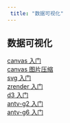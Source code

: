 ```yaml
---
 title: "数据可视化"
---
```


## 数据可视化

<i class="el-icon-document"></i> [canvas 入门](/codes/charts/27971.md)    
<i class="el-icon-document"></i> [canvas 图片压缩](/codes/charts/27972.md)    
<i class="el-icon-document"></i> [svg 入门](/codes/charts/27973.md)    
<i class="el-icon-document"></i> [zrender 入门](/codes/charts/27975.md)    
<i class="el-icon-document"></i> [d3 入门](/codes/charts/27976.md)    
<i class="el-icon-document"></i> [antv-g2 入门](/codes/charts/27981.md)    
<i class="el-icon-document"></i> [antv-g6 入门](/codes/charts/27983.md)    
